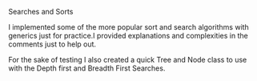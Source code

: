 Searches and Sorts

I implemented some of the more popular sort and search algorithms with generics just for practice.I provided explanations and complexities in the comments just to help out.
 
For the sake of testing I also created a quick Tree and Node class to use with the Depth first and Breadth First Searches.
